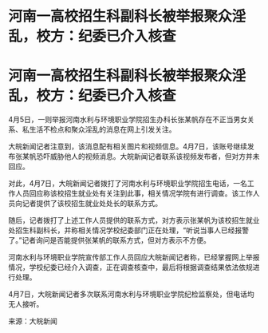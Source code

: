 # 河南一高校招生科副科长被举报聚众淫乱，校方：纪委已介入核查

# 河南一高校招生科副科长被举报聚众淫乱，校方：纪委已介入核查

4月5日，一则举报河南水利与环境职业学院招生办科长张某帆存在不正当男女关系、私生活不检点和聚众淫乱的消息在网上引发关注。

大皖新闻记者注意到，该消息配有相关图片和视频信息。4月7日，该账号继续发布张某帆恐吓威胁他人的视频消息。大皖新闻记者联系该视频发布者，但对方并未回应。

对此，4月7日，大皖新闻记者拨打了河南水利与环境职业学院招生电话，一名工作人员回应称该校招生就业处有关注到此事，相关情况学院有进行调查。该工作人员向记者提供了该校招生就业处处长的联系方式。

随后，记者拨打了上述工作人员提供的联系方式，对方表示张某帆为该校招生就业处招生科副科长，并称相关情况学校纪委部门正在处理，“听说当事人已经报警了。”记者询问是否能提供张某帆的联系方式，但对方表示不方便。

河南水利与环境职业学院宣传部工作人员回应大皖新闻记者称，已经掌握网上举报情况，学校纪委已经介入调查，正在调查核查中，最后将根据调查结果依法依规进行处理。

4月7日，大皖新闻记者多次联系河南水利与环境职业学院纪检监察处，但电话均无人接听。

来源：大皖新闻

